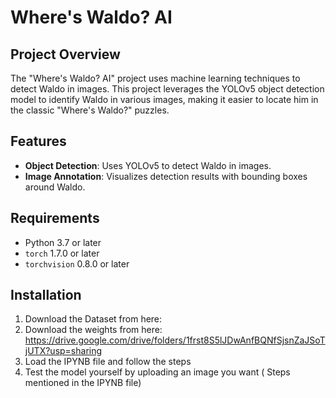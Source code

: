 # Where's Waldo? AI

## Project Overview

The "Where's Waldo? AI" project uses machine learning techniques to detect Waldo in images. This project leverages the YOLOv5 object detection model to identify Waldo in various images, making it easier to locate him in the classic "Where's Waldo?" puzzles.

## Features

- **Object Detection**: Uses YOLOv5 to detect Waldo in images.
- **Image Annotation**: Visualizes detection results with bounding boxes around Waldo.

## Requirements

- Python 3.7 or later
- `torch` 1.7.0 or later
- `torchvision` 0.8.0 or later

## Installation

1. Download the Dataset from here:
2. Download the weights from here: https://drive.google.com/drive/folders/1frst8S5lJDwAnfBQNfSjsnZaJSoTjUTX?usp=sharing
3. Load the IPYNB file and follow the steps
4. Test the model yourself by uploading an image you want ( Steps mentioned in the IPYNB file) 
